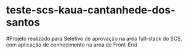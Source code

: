# teste-scs-kaua-cantanhede-dos-santos

#Projeto realizado para Seletivo de aprovação na area full-stack do SCS, com aplicação de conhecimento na area de Front-End
